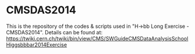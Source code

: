CMSDAS2014
==========

This is the repository of the codes & scripts used in "H->bb Long Exercise - CMSDAS2014". Details can be found at: https://twiki.cern.ch/twiki/bin/view/CMS/SWGuideCMSDataAnalysisSchoolHiggsbbbar2014Exercise
